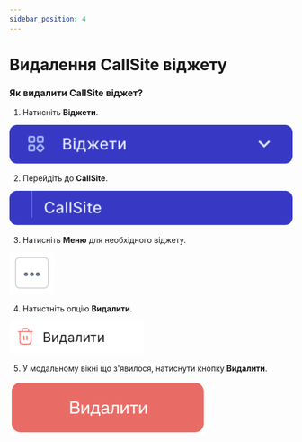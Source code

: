 ```yaml
---
sidebar_position: 4
---
```


# Видалення CallSite віджету

### Як видалити CallSite віджет?

1. Натисніть **Віджети**.

![](../../img/widgets/side-bar-widgets.svg)

2. Перейдіть до **CallSite**.

![](../../img/widgets/side-bar-call-site.svg)

3. Натисніть **Меню** для необхідного віджету.

![](../../img/widgets/callback-widget/edit-callback/call-back-menu-button.svg)

4. Натистніть опцію **Видалити**.

![](../../img/widgets/callback-widget/delete-callback/call-back-menu-delete-button.svg)

5. У модальному вікні що з'явилося, натиснути кнопку **Видалити**.

![](../../img/widgets/callback-widget/delete-callback/call-back-modal-delete-button.svg)